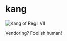 # kang
![Kang of Regil VII](https://static.simpsonswiki.com/images/7/78/Kang.png)

Vendoring? Foolish human!
